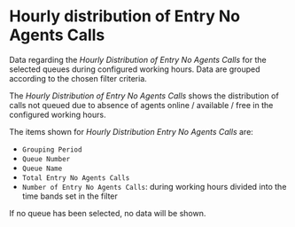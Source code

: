 # Hourly distribution of Entry No Agents Calls

Data regarding the *Hourly Distribution of Entry No Agents Calls* 
for the selected queues during configured working hours.
Data are grouped according to the chosen filter criteria.

The *Hourly Distribution of Entry No Agents Calls* shows the
distribution of calls not queued due to absence of agents
online / available / free in the configured working hours.

The items shown for *Hourly Distribution Entry No Agents 
Calls* are:

- `Grouping Period`
- `Queue Number`
- `Queue Name`
- `Total Entry No Agents Calls`
- `Number of Entry No Agents Calls`: during working hours
divided into the time bands set in the filter

If no queue has been selected, no data will be shown.
